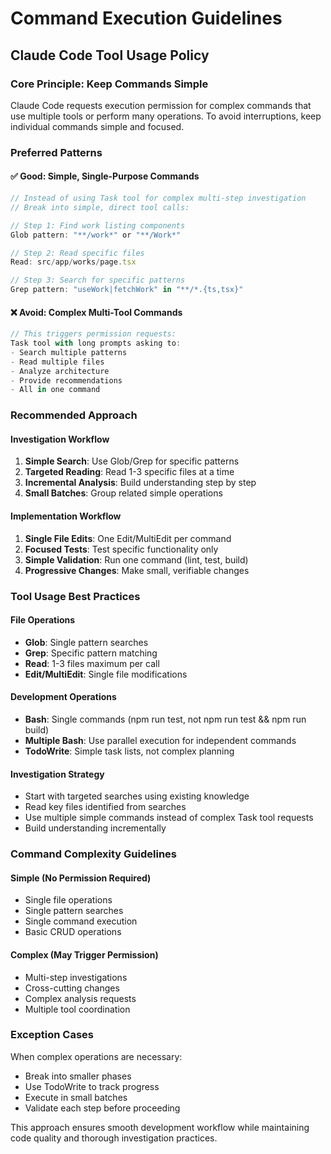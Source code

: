 # Command Execution Guidelines

## Claude Code Tool Usage Policy

### Core Principle: Keep Commands Simple
Claude Code requests execution permission for complex commands that use multiple tools or perform many operations. To avoid interruptions, keep individual commands simple and focused.

### Preferred Patterns

#### ✅ Good: Simple, Single-Purpose Commands
```typescript
// Instead of using Task tool for complex multi-step investigation
// Break into simple, direct tool calls:

// Step 1: Find work listing components
Glob pattern: "**/work*" or "**/Work*"

// Step 2: Read specific files
Read: src/app/works/page.tsx

// Step 3: Search for specific patterns
Grep pattern: "useWork|fetchWork" in "**/*.{ts,tsx}"
```

#### ❌ Avoid: Complex Multi-Tool Commands
```typescript
// This triggers permission requests:
Task tool with long prompts asking to:
- Search multiple patterns
- Read multiple files  
- Analyze architecture
- Provide recommendations
- All in one command
```

### Recommended Approach

#### Investigation Workflow
1. **Simple Search**: Use Glob/Grep for specific patterns
2. **Targeted Reading**: Read 1-3 specific files at a time
3. **Incremental Analysis**: Build understanding step by step
4. **Small Batches**: Group related simple operations

#### Implementation Workflow
1. **Single File Edits**: One Edit/MultiEdit per command
2. **Focused Tests**: Test specific functionality only
3. **Simple Validation**: Run one command (lint, test, build)
4. **Progressive Changes**: Make small, verifiable changes

### Tool Usage Best Practices

#### File Operations
- **Glob**: Single pattern searches
- **Grep**: Specific pattern matching
- **Read**: 1-3 files maximum per call
- **Edit/MultiEdit**: Single file modifications

#### Development Operations
- **Bash**: Single commands (npm run test, not npm run test && npm run build)
- **Multiple Bash**: Use parallel execution for independent commands
- **TodoWrite**: Simple task lists, not complex planning

#### Investigation Strategy
- Start with targeted searches using existing knowledge
- Read key files identified from searches
- Use multiple simple commands instead of complex Task tool requests
- Build understanding incrementally

### Command Complexity Guidelines

#### Simple (No Permission Required)
- Single file operations
- Single pattern searches
- Single command execution
- Basic CRUD operations

#### Complex (May Trigger Permission)
- Multi-step investigations
- Cross-cutting changes
- Complex analysis requests
- Multiple tool coordination

### Exception Cases
When complex operations are necessary:
- Break into smaller phases
- Use TodoWrite to track progress
- Execute in small batches
- Validate each step before proceeding

This approach ensures smooth development workflow while maintaining code quality and thorough investigation practices.